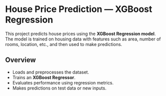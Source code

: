 # House Price Prediction — XGBoost Regression

This project predicts house prices using the **XGBoost Regression model**. The model is trained on housing data with features such as area, number of rooms, location, etc., and then used to make predictions.


## Overview
- Loads and preprocesses the dataset.  
- Trains an **XGBoost Regressor**.  
- Evaluates performance using regression metrics.  
- Makes predictions on test data or new inputs.  
